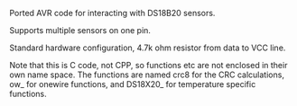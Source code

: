 Ported AVR code for interacting with DS18B20 sensors.

Supports multiple sensors on one pin.

Standard hardware configuration, 4.7k ohm resistor from data to VCC line.

Note that this is C code, not CPP, so functions etc are not enclosed in their own name space.
The functions are named crc8 for the CRC calculations, ow_ for onewire functions, and DS18X20_ for temperature specific functions.
